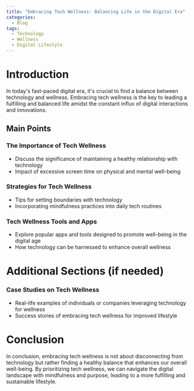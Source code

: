 ```yaml
---
title: "Embracing Tech Wellness: Balancing Life in the Digital Era"
categories:
  - Blog
tags:
  - Technology
  - Wellness
  - Digital Lifestyle
---
```


# Introduction
In today's fast-paced digital era, it's crucial to find a balance between technology and wellness. Embracing tech wellness is the key to leading a fulfilling and balanced life amidst the constant influx of digital interactions and innovations.

## Main Points
### The Importance of Tech Wellness
- Discuss the significance of maintaining a healthy relationship with technology
- Impact of excessive screen time on physical and mental well-being

### Strategies for Tech Wellness
- Tips for setting boundaries with technology
- Incorporating mindfulness practices into daily tech routines

### Tech Wellness Tools and Apps
- Explore popular apps and tools designed to promote well-being in the digital age
- How technology can be harnessed to enhance overall wellness

# Additional Sections (if needed)
### Case Studies on Tech Wellness
- Real-life examples of individuals or companies leveraging technology for wellness
- Success stories of embracing tech wellness for improved lifestyle

# Conclusion
In conclusion, embracing tech wellness is not about disconnecting from technology but rather finding a healthy balance that enhances our overall well-being. By prioritizing tech wellness, we can navigate the digital landscape with mindfulness and purpose, leading to a more fulfilling and sustainable lifestyle.